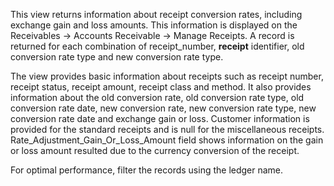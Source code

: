 This view returns information about receipt conversion rates, including exchange gain and loss amounts. This information is displayed on the Receivables -> Accounts Receivable -> Manage Receipts. A record is returned for each combination of receipt_number, **receipt** identifier, old conversion rate type and new conversion rate type.

The view provides basic information about receipts such as receipt number, receipt status, receipt amount, receipt class and method. It also provides information about the old conversion rate, old conversion rate type, old conversion rate date, new conversion rate, new conversion rate type, new conversion rate date and exchange gain or loss. Customer information is provided for the standard receipts and is null for the miscellaneous receipts. Rate_Adjustment_Gain_Or_Loss_Amount field shows information on the gain or loss amount resulted due to the currency conversion of the receipt.

For optimal performance, filter the records using the ledger name.
